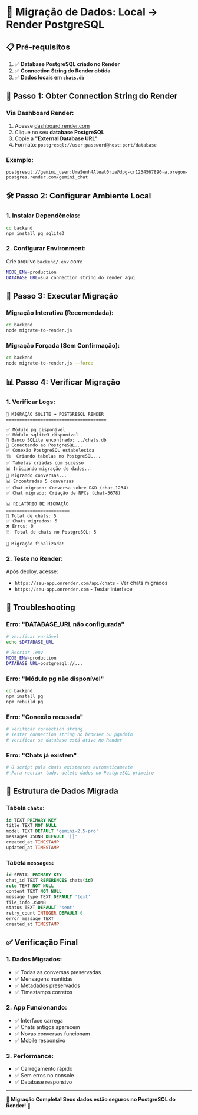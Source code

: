 # 🔄 Migração de Dados: Local → Render PostgreSQL

## 📋 Pré-requisitos

1. ✅ **Database PostgreSQL criado no Render**
2. ✅ **Connection String do Render obtida**
3. ✅ **Dados locais em `chats.db`**

## 🔗 Passo 1: Obter Connection String do Render

### Via Dashboard Render:
1. Acesse [dashboard.render.com](https://dashboard.render.com)
2. Clique no seu **database PostgreSQL**
3. Copie a **"External Database URL"**
4. Formato: `postgresql://user:password@host:port/database`

### Exemplo:
```
postgresql://gemini_user:UmaSenh4Aleat0ria@dpg-cr1234567890-a.oregon-postgres.render.com/gemini_chat
```

## 🛠️ Passo 2: Configurar Ambiente Local

### 1. Instalar Dependências:
```bash
cd backend
npm install pg sqlite3
```

### 2. Configurar Environment:
Crie arquivo `backend/.env` com:
```bash
NODE_ENV=production
DATABASE_URL=sua_connection_string_do_render_aqui
```

## 🚀 Passo 3: Executar Migração

### Migração Interativa (Recomendada):
```bash
cd backend
node migrate-to-render.js
```

### Migração Forçada (Sem Confirmação):
```bash
cd backend
node migrate-to-render.js --force
```

## 📊 Passo 4: Verificar Migração

### 1. Verificar Logs:
```
🚀 MIGRAÇÃO SQLITE → POSTGRESQL RENDER
======================================

✅ Módulo pg disponível
✅ Módulo sqlite3 disponível
📁 Banco SQLite encontrado: ../chats.db
🔗 Conectando ao PostgreSQL...
✅ Conexão PostgreSQL estabelecida
🏗️  Criando tabelas no PostgreSQL...
✅ Tabelas criadas com sucesso
📊 Iniciando migração de dados...
📝 Migrando conversas...
📊 Encontradas 5 conversas
✅ Chat migrado: Conversa sobre D&D (chat-1234)
✅ Chat migrado: Criação de NPCs (chat-5678)

📊 RELATÓRIO DE MIGRAÇÃO
========================
📝 Total de chats: 5
✅ Chats migrados: 5
❌ Erros: 0
🗄️  Total de chats no PostgreSQL: 5

🎉 Migração finalizada!
```

### 2. Teste no Render:
Após deploy, acesse:
- `https://seu-app.onrender.com/api/chats` - Ver chats migrados
- `https://seu-app.onrender.com` - Testar interface

## 🔧 Troubleshooting

### Erro: "DATABASE_URL não configurada"
```bash
# Verificar variável
echo $DATABASE_URL

# Recriar .env
NODE_ENV=production
DATABASE_URL=postgresql://...
```

### Erro: "Módulo pg não disponível"
```bash
cd backend
npm install pg
npm rebuild pg
```

### Erro: "Conexão recusada"
```bash
# Verificar connection string
# Testar connection string no browser ou pgAdmin
# Verificar se database está ativo no Render
```

### Erro: "Chats já existem"
```bash
# O script pula chats existentes automaticamente
# Para recriar tudo, delete dados no PostgreSQL primeiro
```

## 📝 Estrutura de Dados Migrada

### Tabela `chats`:
```sql
id TEXT PRIMARY KEY
title TEXT NOT NULL
model TEXT DEFAULT 'gemini-2.5-pro'
messages JSONB DEFAULT '[]'
created_at TIMESTAMP
updated_at TIMESTAMP
```

### Tabela `messages`:
```sql
id SERIAL PRIMARY KEY
chat_id TEXT REFERENCES chats(id)
role TEXT NOT NULL
content TEXT NOT NULL
message_type TEXT DEFAULT 'text'
file_info JSONB
status TEXT DEFAULT 'sent'
retry_count INTEGER DEFAULT 0
error_message TEXT
created_at TIMESTAMP
```

## ✅ Verificação Final

### 1. Dados Migrados:
- ✅ Todas as conversas preservadas
- ✅ Mensagens mantidas
- ✅ Metadados preservados
- ✅ Timestamps corretos

### 2. App Funcionando:
- ✅ Interface carrega
- ✅ Chats antigos aparecem
- ✅ Novas conversas funcionam
- ✅ Mobile responsivo

### 3. Performance:
- ✅ Carregamento rápido
- ✅ Sem erros no console
- ✅ Database responsivo

---

**🎉 Migração Completa! Seus dados estão seguros no PostgreSQL do Render! 🚀**
